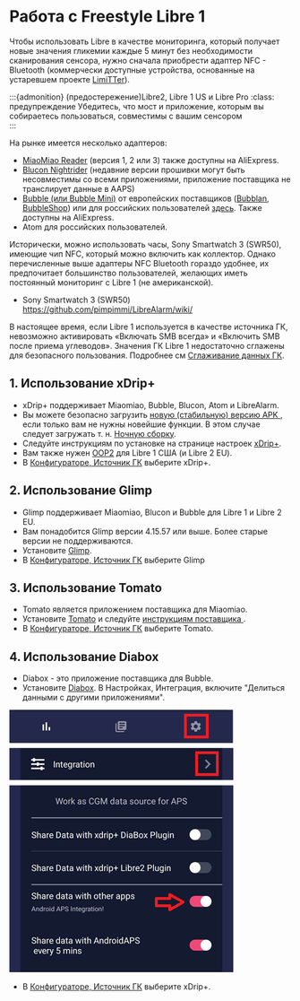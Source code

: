 # Работа с Freestyle Libre 1

Чтобы использовать Libre в качестве мониторинга, который получает новые значения гликемии каждые 5 минут без необходимости сканирования сенсора, нужно сначала приобрести адаптер NFC - Bluetooth (коммерчески доступные устройства, основанные на устаревшем проекте [LimiTTer](https://github.com/JoernL/LimiTTer)).

:::{admonition} (предостережение)Libre2, Libre 1 US и Libre Pro :class: предупреждение Убедитесь, что мост и приложение, которым вы собираетесь пользоваться, совместимы с вашим сенсором  
:::

На рынке имеется несколько адаптеров:

-   [MiaoMiao Reader](https://www.miaomiao.cool/) (версия 1, 2 или 3) также доступны на AliExpress.
-   [Blucon Nightrider](https://www.ambrosiasys.com/our-products/blucon/) (недавние версии прошивки могут быть несовместимы со всеми приложениями, приложение поставщика не транслирует данные в AAPS)
-   [Bubble (или Bubble Mini)](https://www.bubblesmartreader.com/) от европейских поставщиков ([Bubblan](https://www.bubblan.org/), [BubbleShop](https://bubbleshop.eu/)) или для российских пользователей [здесь](https://vk.com/saharmonitor/). Также доступны на AliExpress.
-   Atom для российских пользователей.

Исторически, можно использовать часы, Sony Smartwatch 3 (SWR50), имеющие чип NFC, который можно включить как коллектор. Однако перечисленные выше адаптеры NFC Bluetooth гораздо удобнее, их предпочитает большинство пользователей, желающих иметь постоянный мониторинг с Libre 1 (не американской).

-   Sony Smartwatch 3 (SWR50)  <https://github.com/pimpimmi/LibreAlarm/wiki/>

В настоящее время, если Libre 1 используется в качестве источника ГК, невозможно активировать «Включать SMB всегда» и «Включить SMB после приема углеводов». Значения ГК Libre 1 недостаточно сглажены для безопасного пользования. Подробнее см [Сглаживание данных ГК](../Usage/Smoothing-Blood-Glucose-Data-in-xDrip.md).

## 1. Использование xDrip+

-   xDrip+ поддерживает Miaomiao, Bubble, Blucon, Atom и LibreAlarm.
-   Вы можете безопасно загрузить [ новую (стабильную) версию APK ](https://xdrip-plus-updates.appspot.com/stable/xdrip-plus-latest.apk), если только вам не нужны новейшие функции. В этом случае следует загружать т. н. [Ночную сборку](https://github.com/NightscoutFoundation/xDrip/releases).
-   Следуйте инструкциям по установке на странице настроек [xDrip+](../Configuration/xdrip.md).
-    Вам также нужен [OOP2](https://drive.google.com/file/d/1f1VHW2I8w7Xe3kSQqdaY3kihPLs47ILS/view) для Libre 1 США (и Libre 2 EU).
-   В [Конфигураторе, Источник ГК](../Configuration/Config-Builder.md#bg-source) выберите xDrip+.

## 2. Использование Glimp

-   Glimp поддерживает Miaomiao, Blucon и Bubble для Libre 1 и Libre 2 EU.
-   Вам понадобится Glimp версии 4.15.57 или выше. Более старые версии не поддерживаются.
-   Установите [Glimp](https://play.google.com/store/apps/details?id=it.ct.glicemia).
-   В [Конфигураторе, Источник ГК](../Configuration/Config-Builder.md#bg-source) выберите Glimp

## 3. Использование Tomato

- Tomato является приложением поставщика для Miaomiao.
- Установите [Tomato](http://tomato.cool/#download_page) и следуйте [инструкциям поставщика ](http://tomato.cool/how-to-broadcast-data-to-android-aps/tips/).
- В [Конфигураторе, Источник ГК](../Configuration/Config-Builder.md#bg-source) выберите Tomato.

## 4. Использование Diabox

- Diabox - это приложение поставщика для Bubble.
- Установите [Diabox](https://t.me/s/DiaboxApp). В Настройках, Интеграция, включите "Делиться данными с другими приложениями".

![Diabox](../images/Diabox.png)

- В [Конфигураторе, Источник ГК](../Configuration/Config-Builder.md#bg-source) выберите xDrip+.
